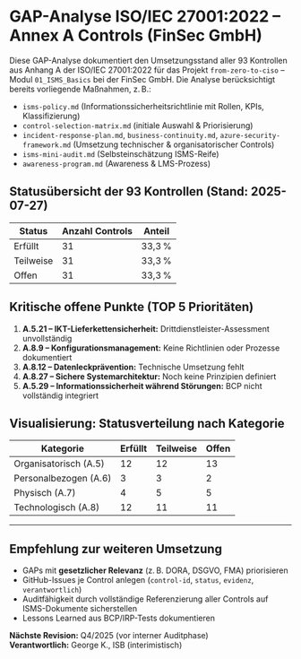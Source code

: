 # GAP-Analyse ISO/IEC 27001:2022 – Annex A Controls (FinSec GmbH)

Diese GAP-Analyse dokumentiert den Umsetzungsstand aller 93 Kontrollen aus Anhang A der ISO/IEC 27001:2022 für das Projekt `from-zero-to-ciso` – Modul `01_ISMS_Basics` bei der FinSec GmbH. Die Analyse berücksichtigt bereits vorliegende Maßnahmen, z. B.:

- `isms-policy.md` (Informationssicherheitsrichtlinie mit Rollen, KPIs, Klassifizierung)
- `control-selection-matrix.md` (initiale Auswahl & Priorisierung)
- `incident-response-plan.md`, `business-continuity.md`, `azure-security-framework.md` (Umsetzung technischer & organisatorischer Controls)
- `isms-mini-audit.md` (Selbsteinschätzung ISMS-Reife)
- `awareness-program.md` (Awareness & LMS-Prozess)

## Statusübersicht der 93 Kontrollen (Stand: 2025-07-27)

| Status      | Anzahl Controls | Anteil  |
|-------------|------------------|---------|
| Erfüllt     | 31               | 33,3 %  |
| Teilweise   | 31               | 33,3 %  |
| Offen       | 31               | 33,3 %  |

## Kritische offene Punkte (TOP 5 Prioritäten)

1. **A.5.21 – IKT-Lieferkettensicherheit:** Drittdienstleister-Assessment unvollständig  
2. **A.8.9 – Konfigurationsmanagement:** Keine Richtlinien oder Prozesse dokumentiert  
3. **A.8.12 – Datenleckprävention:** Technische Umsetzung fehlt  
4. **A.8.27 – Sichere Systemarchitektur:** Noch keine Prinzipien definiert  
5. **A.5.29 – Informationssicherheit während Störungen:** BCP nicht vollständig integriert

## Visualisierung: Statusverteilung nach Kategorie

| Kategorie              | Erfüllt | Teilweise | Offen |
|------------------------|---------|-----------|-------|
| Organisatorisch (A.5)  | 12      | 12        | 13    |
| Personalbezogen (A.6)  | 3       | 3         | 2     |
| Physisch (A.7)         | 4       | 5         | 5     |
| Technologisch (A.8)    | 12      | 11        | 11    |

---

## Empfehlung zur weiteren Umsetzung

- GAPs mit **gesetzlicher Relevanz** (z. B. DORA, DSGVO, FMA) priorisieren  
- GitHub-Issues je Control anlegen (`control-id`, `status`, `evidenz`, `verantwortlich`)  
- Auditfähigkeit durch vollständige Referenzierung aller Controls auf ISMS-Dokumente sicherstellen  
- Lessons Learned aus BCP/IRP-Tests dokumentieren

**Nächste Revision:** Q4/2025 (vor interner Auditphase)  
**Verantwortlich:** George K., ISB (interimistisch)
